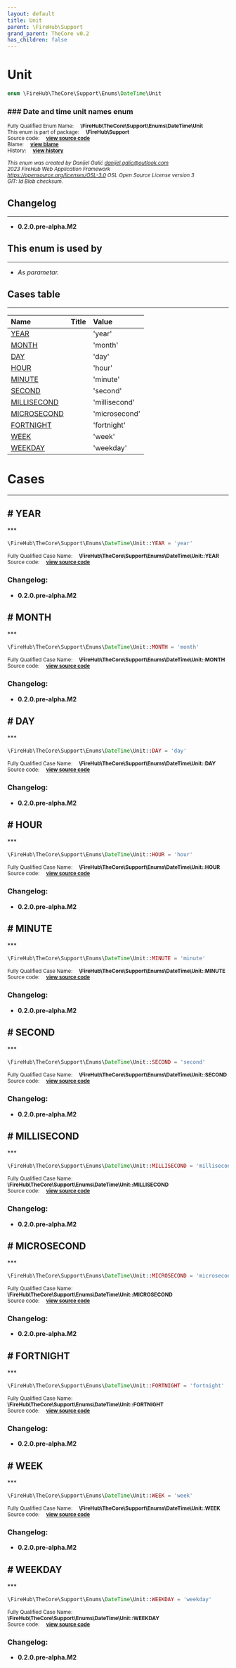 ```yaml
---
layout: default
title: Unit
parent: \FireHub\Support
grand_parent: TheCore v0.2
has_children: false
---
```


<link rel="stylesheet" type="text/css" href="/css/style.css" />

# Unit

```php
enum \FireHub\TheCore\Support\Enums\DateTime\Unit
```

### ### Date and time unit names enum

<sub>Fully Qualified Enum Name:  **\FireHub\TheCore\Support\Enums\DateTime\Unit**</sub><br>
<sub>This enum is part of package:  **\FireHub\Support**</sub><br>
<sub>Source code:  **[view source code](https://github.com/The-FireHub-Project/TheCore/blob/v1.0/src/support/enums/datetime/firehub.Unit.php#L23)**</sub><br>
<sub>Blame:  **[view blame](https://github.com/The-FireHub-Project/TheCore/blame/v1.0/src/support/enums/datetime/firehub.Unit.php)**</sub><br>
<sub>History:  **[view history](https://github.com/The-FireHub-Project/TheCore/commits/v1.0/src/support/enums/datetime/firehub.Unit.php)**</sub><br>

<sub>_This enum was created by Danijel Galić <danijel.galic@outlook.com>_</sub><br>
<sub>_2023 FireHub Web Application Framework_</sub><br>
<sub>_<https://opensource.org/licenses/OSL-3.0> OSL Open Source License version 3_</sub><br>
<sub>_GIT: $Id$ Blob checksum._</sub><br>

## Changelog
***

* **0.2.0.pre-alpha.M2** 


## This enum is used by
***

* *As parametar.*


## Cases table
***

| Name  | Title | Value |
| :---  | :---  | :---  |
|<a href="#year">YEAR</a>||&#039;year&#039;|
|<a href="#month">MONTH</a>||&#039;month&#039;|
|<a href="#day">DAY</a>||&#039;day&#039;|
|<a href="#hour">HOUR</a>||&#039;hour&#039;|
|<a href="#minute">MINUTE</a>||&#039;minute&#039;|
|<a href="#second">SECOND</a>||&#039;second&#039;|
|<a href="#millisecond">MILLISECOND</a>||&#039;millisecond&#039;|
|<a href="#microsecond">MICROSECOND</a>||&#039;microsecond&#039;|
|<a href="#fortnight">FORTNIGHT</a>||&#039;fortnight&#039;|
|<a href="#week">WEEK</a>||&#039;week&#039;|
|<a href="#weekday">WEEKDAY</a>||&#039;weekday&#039;|


# Cases
***


<h2><a name="year"># YEAR</a></h2>
***

```php
\FireHub\TheCore\Support\Enums\DateTime\Unit::YEAR = 'year'
```

<sub>Fully Qualified Case Name:  **\FireHub\TheCore\Support\Enums\DateTime\Unit::YEAR**</sub><br>
<sub>Source code:  **[view source code](https://github.com/The-FireHub-Project/TheCore/blob/v1.0/src/support/enums/datetime/firehub.Unit.php#L28)**</sub><br>

### Changelog:

* **0.2.0.pre-alpha.M2** 

<h2><a name="month"># MONTH</a></h2>
***

```php
\FireHub\TheCore\Support\Enums\DateTime\Unit::MONTH = 'month'
```

<sub>Fully Qualified Case Name:  **\FireHub\TheCore\Support\Enums\DateTime\Unit::MONTH**</sub><br>
<sub>Source code:  **[view source code](https://github.com/The-FireHub-Project/TheCore/blob/v1.0/src/support/enums/datetime/firehub.Unit.php#L33)**</sub><br>

### Changelog:

* **0.2.0.pre-alpha.M2** 

<h2><a name="day"># DAY</a></h2>
***

```php
\FireHub\TheCore\Support\Enums\DateTime\Unit::DAY = 'day'
```

<sub>Fully Qualified Case Name:  **\FireHub\TheCore\Support\Enums\DateTime\Unit::DAY**</sub><br>
<sub>Source code:  **[view source code](https://github.com/The-FireHub-Project/TheCore/blob/v1.0/src/support/enums/datetime/firehub.Unit.php#L38)**</sub><br>

### Changelog:

* **0.2.0.pre-alpha.M2** 

<h2><a name="hour"># HOUR</a></h2>
***

```php
\FireHub\TheCore\Support\Enums\DateTime\Unit::HOUR = 'hour'
```

<sub>Fully Qualified Case Name:  **\FireHub\TheCore\Support\Enums\DateTime\Unit::HOUR**</sub><br>
<sub>Source code:  **[view source code](https://github.com/The-FireHub-Project/TheCore/blob/v1.0/src/support/enums/datetime/firehub.Unit.php#L43)**</sub><br>

### Changelog:

* **0.2.0.pre-alpha.M2** 

<h2><a name="minute"># MINUTE</a></h2>
***

```php
\FireHub\TheCore\Support\Enums\DateTime\Unit::MINUTE = 'minute'
```

<sub>Fully Qualified Case Name:  **\FireHub\TheCore\Support\Enums\DateTime\Unit::MINUTE**</sub><br>
<sub>Source code:  **[view source code](https://github.com/The-FireHub-Project/TheCore/blob/v1.0/src/support/enums/datetime/firehub.Unit.php#L48)**</sub><br>

### Changelog:

* **0.2.0.pre-alpha.M2** 

<h2><a name="second"># SECOND</a></h2>
***

```php
\FireHub\TheCore\Support\Enums\DateTime\Unit::SECOND = 'second'
```

<sub>Fully Qualified Case Name:  **\FireHub\TheCore\Support\Enums\DateTime\Unit::SECOND**</sub><br>
<sub>Source code:  **[view source code](https://github.com/The-FireHub-Project/TheCore/blob/v1.0/src/support/enums/datetime/firehub.Unit.php#L53)**</sub><br>

### Changelog:

* **0.2.0.pre-alpha.M2** 

<h2><a name="millisecond"># MILLISECOND</a></h2>
***

```php
\FireHub\TheCore\Support\Enums\DateTime\Unit::MILLISECOND = 'millisecond'
```

<sub>Fully Qualified Case Name:  **\FireHub\TheCore\Support\Enums\DateTime\Unit::MILLISECOND**</sub><br>
<sub>Source code:  **[view source code](https://github.com/The-FireHub-Project/TheCore/blob/v1.0/src/support/enums/datetime/firehub.Unit.php#L58)**</sub><br>

### Changelog:

* **0.2.0.pre-alpha.M2** 

<h2><a name="microsecond"># MICROSECOND</a></h2>
***

```php
\FireHub\TheCore\Support\Enums\DateTime\Unit::MICROSECOND = 'microsecond'
```

<sub>Fully Qualified Case Name:  **\FireHub\TheCore\Support\Enums\DateTime\Unit::MICROSECOND**</sub><br>
<sub>Source code:  **[view source code](https://github.com/The-FireHub-Project/TheCore/blob/v1.0/src/support/enums/datetime/firehub.Unit.php#L63)**</sub><br>

### Changelog:

* **0.2.0.pre-alpha.M2** 

<h2><a name="fortnight"># FORTNIGHT</a></h2>
***

```php
\FireHub\TheCore\Support\Enums\DateTime\Unit::FORTNIGHT = 'fortnight'
```

<sub>Fully Qualified Case Name:  **\FireHub\TheCore\Support\Enums\DateTime\Unit::FORTNIGHT**</sub><br>
<sub>Source code:  **[view source code](https://github.com/The-FireHub-Project/TheCore/blob/v1.0/src/support/enums/datetime/firehub.Unit.php#L68)**</sub><br>

### Changelog:

* **0.2.0.pre-alpha.M2** 

<h2><a name="week"># WEEK</a></h2>
***

```php
\FireHub\TheCore\Support\Enums\DateTime\Unit::WEEK = 'week'
```

<sub>Fully Qualified Case Name:  **\FireHub\TheCore\Support\Enums\DateTime\Unit::WEEK**</sub><br>
<sub>Source code:  **[view source code](https://github.com/The-FireHub-Project/TheCore/blob/v1.0/src/support/enums/datetime/firehub.Unit.php#L73)**</sub><br>

### Changelog:

* **0.2.0.pre-alpha.M2** 

<h2><a name="weekday"># WEEKDAY</a></h2>
***

```php
\FireHub\TheCore\Support\Enums\DateTime\Unit::WEEKDAY = 'weekday'
```

<sub>Fully Qualified Case Name:  **\FireHub\TheCore\Support\Enums\DateTime\Unit::WEEKDAY**</sub><br>
<sub>Source code:  **[view source code](https://github.com/The-FireHub-Project/TheCore/blob/v1.0/src/support/enums/datetime/firehub.Unit.php#L78)**</sub><br>

### Changelog:

* **0.2.0.pre-alpha.M2** 


